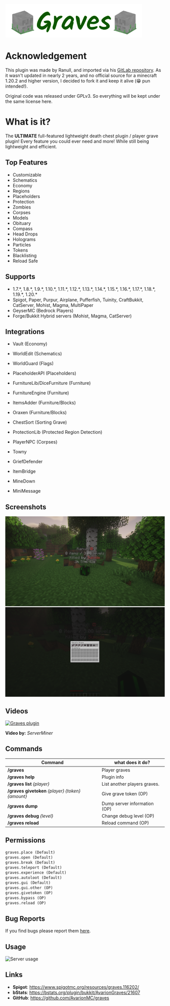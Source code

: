 ![Graves logo](images/graves_logo.png)

# Acknowledgement

This plugin was made by Ranull, and imported via his [GitLab repository](https://gitlab.com/ranull/minecraft/graves). As
it wasn't updated in nearly 2 years, and no official source for a minecraft 1.20.2 and higher version, I decided to fork
it and keep it alive (😁 pun intended!).

Original code was released under GPLv3. So everything will be kept under the same license here.

# What is it?

The **ULTIMATE** full-featured lightweight death chest plugin / player grave plugin! Every feature you could ever need
and more! While still being lightweight and efficient.

## Top Features

* Customizable
* Schematics
* Economy
* Regions
* Placeholders
* Protection
* Zombies
* Corpses
* Models
* Obituary
* Compass
* Head Drops
* Holograms
* Particles
* Tokens
* Blacklisting
* Reload Safe

## Supports

* 1.7.\*, 1.8.\*, 1.9.\*, 1.10.\*, 1.11.\*, 1.12.\*, 1.13.\*, 1.14.\*, 1.15.\*, 1.16.\*, 1.17.\*, 1.18.\*, 1.19.\*,
  1.20.\*
* Spigot, Paper, Purpur, Airplane, Pufferfish, Tuinity, CraftBukkit, CatServer, Mohist, Magma, MultiPaper
* GeyserMC (Bedrock Players)
* Forge/Bukkit Hybrid servers (Mohist, Magma, CatServer)

## Integrations

* Vault (Economy)
* WorldEdit (Schematics)
* WorldGuard (Flags)
* PlaceholderAPI (Placeholders)
* FurnitureLib/DiceFurniture (Furniture)
* FurnitureEngine (Furniture)
* ItemsAdder (Furniture/Blocks)
* Oraxen (Furniture/Blocks)
* ChestSort (Sorting Grave)
* ProtectionLib (Protected Region Detection)
* PlayerNPC (Corpses)

* Towny
* GriefDefender
* ItemBridge
* MineDown
* MiniMessage

## Screenshots

![Screenshot 1](images/screenshot_1.png)
![Screenshot 2](images/screenshot_2.png)

## Videos

[![Graves plugin](https://img.youtube.com/vi/mq8aoZE6Jl0/0.jpg)](https://www.youtube.com/watch?v=mq8aoZE6Jl0)

**Video by:** _ServerMiner_

## Commands

| Command                                           | what does it do?             |
|---------------------------------------------------|------------------------------|
| **/graves**                                       | Player graves                |
| **/graves help**                                  | Plugin info                  |
| **/graves list** _{player}_                       | List another players graves. |
| **/graves givetoken** _{player} {token} {amount}_ | Give grave token (OP)        |
| **/graves dump**                                  | Dump server information (OP) |
| **/graves debug** _{level}_                       | Change debug level (OP)      |
| **/graves reload**                                | Reload command (OP)          |

## Permissions

    graves.place (Default)
    graves.open (Default)
    graves.break (Default)
    graves.teleport (Default)
    graves.experience (Default)
    graves.autoloot (Default)
    graves.gui (Default)
    graves.gui.other (OP)
    graves.givetoken (OP)
    graves.bypass (OP)
    graves.reload (OP)

## Bug Reports

If you find bugs please report them [here](https://github.com/svaningelgem/graves/issues).

## Usage

![Server usage](https://bstats.org/signatures/bukkit/AvarionGraves.svg)

## Links

- **Spigot**: https://www.spigotmc.org/resources/graves.116202/
- **bStats**: https://bstats.org/plugin/bukkit/AvarionGraves/21607
- **GitHub**: https://github.com/AvarionMC/graves
